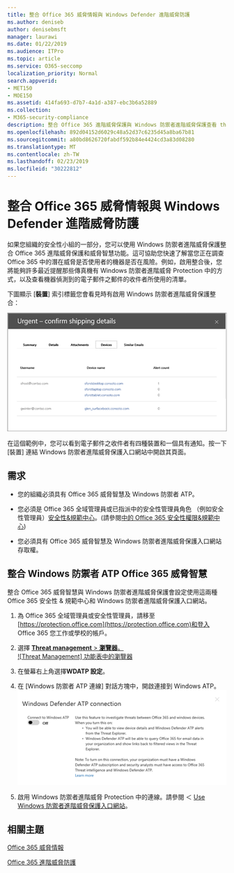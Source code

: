 ```yaml
---
title: 整合 Office 365 威脅情報與 Windows Defender 進階威脅防護
ms.author: deniseb
author: denisebmsft
manager: laurawi
ms.date: 01/22/2019
ms.audience: ITPro
ms.topic: article
ms.service: O365-seccomp
localization_priority: Normal
search.appverid:
- MET150
- MOE150
ms.assetid: 414fa693-d7b7-4a1d-a387-ebc3b6a52889
ms.collection:
- M365-security-compliance
description: 整合 Office 365 進階威脅保護與 Windows 防禦者進階威脅保護查看 threat management 的詳細的資訊。
ms.openlocfilehash: 892d04152d6029c48a52d37c6235d45a8ba67b81
ms.sourcegitcommit: a80bd8626720fabdf592b84e4424cd3a83d08280
ms.translationtype: MT
ms.contentlocale: zh-TW
ms.lasthandoff: 02/23/2019
ms.locfileid: "30222812"
---
```

# <a name="integrate-office-365-threat-intelligence-with-windows-defender-advanced-threat-protection"></a>整合 Office 365 威脅情報與 Windows Defender 進階威脅防護

如果您組織的安全性小組的一部分，您可以使用 Windows 防禦者進階威脅保護整合 Office 365 進階威脅保護和威脅智慧功能。這可協助您快速了解當您正在調查 Office 365 中的潛在威脅是否使用者的機器是否在風險。例如，啟用整合後，您將能夠許多最近提醒那些傳真機有 Windows 防禦者進階威脅 Protection 中的方式，以及查看機器偵測到的電子郵件之郵件的收件者所使用的清單。
  
下圖顯示 [**裝置**] 索引標籤您會看見時有啟用 Windows 防禦者進階威脅保護整合： 
  
![啟用 Windows 防禦者 ATP 時，您可以看到機器提醒的清單。](media/fec928ea-8f0c-44d7-80b9-a2e0a8cd4e89.PNG)
  
在這個範例中，您可以看到電子郵件之收件者有四種裝置和一個具有通知。按一下 [裝置] 連結 Windows 防禦者進階威脅保護入口網站中開啟其頁面。
  
## <a name="requirements"></a>需求

- 您的組織必須具有 Office 365 威脅智慧及 Windows 防禦者 ATP。
    
- 您必須是 Office 365 全域管理員或已指派中的安全性管理員角色 （例如安全性管理員）[安全性&amp;規範中心](https://protection.office.com)。(請參閱[中的 Office 365 安全性權限&amp;規範中心](permissions-in-the-security-and-compliance-center.md))
    
- 您必須具有 Office 365 威脅智慧及 Windows 防禦者進階威脅保護入口網站存取權。
    
## <a name="to-integrate-office-365-threat-intelligence-with-windows-defender-atp"></a>整合 Windows 防禦者 ATP Office 365 威脅智慧

整合 Office 365 威脅智慧與 Windows 防禦者進階威脅保護會設定使用這兩種 Office 365 安全性 & 規範中心和 Windows 防禦者進階威脅保護入口網站。
  
1. 為 Office 365 全域管理員或安全性管理員，請移至[https://protection.office.com](https://protection.office.com)和登入 Office 365 您工作或學校的帳戶。 
    
2. 選擇 [ **Threat management** \> **瀏覽器**。<br>![Threat Management] 功能表中的瀏覽器](media/ThreatMgmt-Explorer-nav.png)<br>
    
3. 在螢幕右上角選擇**WDATP 設定**。
    
4. 在 [Windows 防禦者 ATP 連線] 對話方塊中，開啟連接到 Windows ATP。<br>![Windows 防禦者 ATP 連線](media/Explorer-WDATPConnection-dialog.png)<br>
    
5. 啟用 Windows 防禦者進階威脅 Protection 中的連線。請參閱 ＜ [Use Windows 防禦者進階威脅保護入口網站](https://go.microsoft.com/fwlink/?linkid=859690)。

  
## <a name="related-topics"></a>相關主題

[Office 365 威脅情報](office-365-ti.md)
  
[Office 365 進階威脅防護](office-365-atp.md)
  


